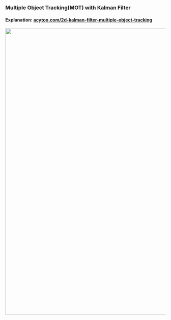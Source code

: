 ### Multiple Object Tracking(MOT) with Kalman Filter

#### Explanation: [acytoo.com/2d-kalman-filter-multiple-object-tracking](https://acytoo.com/en/ladder/2d-kalman-filter-multiple-object-tracking/)

<center><img width=900 src='https://cdn.jsdelivr.net/gh/acytxx/a18f3c90988@dev/acytoo_mul_track.gif'></center>

